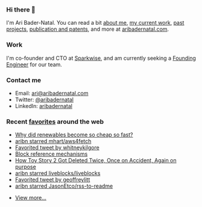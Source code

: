 ### Hi there 👋

I'm Ari Bader-Natal. You can read a bit [about me](https://aribadernatal.com), [my current work](https://aribadernatal.com/projects/Sparkwise/), [past projects](https://aribadernatal.com/projects/), [publication and patents](https://aribadernatal.com/publications), and more at [aribadernatal.com](https://aribadernatal.com).

### Work 

I'm co-founder and CTO at [Sparkwise](https://sparkwise.co), and am currently seeking a [Founding Engineer](https://sparkwise.notion.site/Build-the-Future-of-Learning-with-Us-9828f73e135d4676a4c02f1483886f0e) for our team.  

### Contact me

- Email: ari@aribadernatal.com
- Twitter: [@aribadernatal](https://twitter.com/aribadernatal)
- LinkedIn: [aribadernatal](https://linkedin.com/in/aribadernatal)

### Recent [favorites](https://favorites.aribadernatal.com) around the web

<!--START_SECTION:feed-->
* [Why did renewables become so cheap so fast?](https:&#x2F;&#x2F;favorites.aribadernatal.com&#x2F;pocket-favorites&#x2F;2022&#x2F;02&#x2F;why-did-renewables-become-so-cheap-so-fast&#x2F;)
* [aribn starred mhart&#x2F;aws4fetch](https:&#x2F;&#x2F;favorites.aribadernatal.com&#x2F;github-favorites&#x2F;2022&#x2F;02&#x2F;aribn-starred-mhart-aws4fetch&#x2F;)
* [Favorited tweet by whitneykilgore](https:&#x2F;&#x2F;favorites.aribadernatal.com&#x2F;twitter-favorites&#x2F;2022&#x2F;02&#x2F;favorited-tweet-by-whitneykilgore&#x2F;)
* [Block reference mechanisms](https:&#x2F;&#x2F;favorites.aribadernatal.com&#x2F;pocket-favorites&#x2F;2022&#x2F;02&#x2F;block-reference-mechanisms&#x2F;)
* [How Toy Story 2 Got Deleted Twice, Once on Accident, Again on purpose](https:&#x2F;&#x2F;favorites.aribadernatal.com&#x2F;pocket-favorites&#x2F;2022&#x2F;02&#x2F;how-toy-story-2-got-deleted-twice-once-on-accident-again-on-purpose&#x2F;)
* [aribn starred liveblocks&#x2F;liveblocks](https:&#x2F;&#x2F;favorites.aribadernatal.com&#x2F;github-favorites&#x2F;2022&#x2F;02&#x2F;aribn-starred-liveblocks-liveblocks&#x2F;)
* [Favorited tweet by geoffreylitt](https:&#x2F;&#x2F;favorites.aribadernatal.com&#x2F;twitter-favorites&#x2F;2022&#x2F;02&#x2F;favorited-tweet-by-geoffreylitt&#x2F;)
* [aribn starred JasonEtco&#x2F;rss-to-readme](https:&#x2F;&#x2F;favorites.aribadernatal.com&#x2F;github-favorites&#x2F;2022&#x2F;02&#x2F;aribn-starred-jasonetco-rss-to-readme&#x2F;)
<!--END_SECTION:feed-->
* [View more...](https://favorites.aribadernatal.com)
